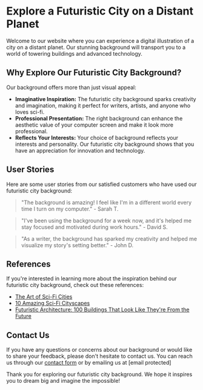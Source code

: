 <!--font:Poppins-->

# Explore a Futuristic City on a Distant Planet

Welcome to our website where you can experience a digital illustration of a city on a distant planet. Our stunning background will transport you to a world of towering buildings and advanced technology.

## Why Explore Our Futuristic City Background?

Our background offers more than just visual appeal:

- **Imaginative Inspiration:** The futuristic city background sparks creativity and imagination, making it perfect for writers, artists, and anyone who loves sci-fi.
- **Professional Presentation:** The right background can enhance the aesthetic value of your computer screen and make it look more professional.
- **Reflects Your Interests:** Your choice of background reflects your interests and personality. Our futuristic city background shows that you have an appreciation for innovation and technology.

## User Stories

Here are some user stories from our satisfied customers who have used our futuristic city background:

> "The background is amazing! I feel like I'm in a different world every time I turn on my computer." - Sarah T.

> "I've been using the background for a week now, and it's helped me stay focused and motivated during work hours." - David S.

> "As a writer, the background has sparked my creativity and helped me visualize my story's setting better." - John D.

## References

If you're interested in learning more about the inspiration behind our futuristic city background, check out these references:

- [The Art of Sci-Fi Cities](#)
- [10 Amazing Sci-Fi Cityscapes](#)
- [Futuristic Architecture: 100 Buildings That Look Like They're From the Future](#)

## Contact Us

If you have any questions or concerns about our background or would like to share your feedback, please don't hesitate to contact us. You can reach us through our [contact form](#) or by emailing us at [email protected]

Thank you for exploring our futuristic city background. We hope it inspires you to dream big and imagine the impossible!

<!--

Write me content for website with wallpaper which alt text is:

"A digital illustration of a city on a distant planet, with towering buildings and advanced technology."

The name/title of the page should not be 1:1 copy of the alt text but rather a real content of the website which is using this wallpaper.

- Use markdown format 
- Start with heading
- Heading should be short and concise
- The content should look like a real website 
- The website should not be about the wallpaper, wallpaper is just a related background
- Heading should be contain work "wallpaper" or "background"
- Include real sections like references, contact, user stories, etc. use things relevant to the page purpose.
- Feel free to use structure like headings, bullets, numbering, blockquotes, paragraphs, horizontal lines, etc.
- You can use formatting like bold or _italic_
- You can include UTF-8 emojis
- Links should be only #hash anchors (and you can refer to the document itself)
- Do not include images


---


# Futuristic City Wallpaper for Your Desktop Background

Welcome to our website where we offer a stunning digital illustration of a city on a distant planet as your desktop wallpaper. Our wallpaper will give your computer screen a futuristic look with towering buildings and advanced technology.

## Why Choose Our Futuristic City Wallpaper?

Our wallpaper is not only visually appealing but also comes with many benefits:

- **Boosts Productivity:** The right wallpaper can help you stay focused and motivated, and our futuristic city wallpaper does just that.
- **Enhances Aesthetics:** A good wallpaper can make your computer screen look more attractive and professional.
- **Reflects Your Personality:** Your choice of wallpaper reflects your personality and interests. Our futuristic city wallpaper shows that you have an eye for innovation and creativity.

## User Stories

Here are some user stories from our satisfied customers who have used our futuristic city wallpaper:

> "I love the futuristic city wallpaper! It makes me feel like I'm in a sci-fi movie every time I turn on my computer." - John D.

> "The wallpaper is amazing! It's so detailed and realistic that it feels like I'm looking out of a window into another world." - Sarah T.

> "I've been using the wallpaper for a week now, and I've noticed a significant improvement in my productivity. I feel more inspired and focused when I'm working." - David S.

## References

If you're interested in learning more about the inspiration behind our futuristic city wallpaper, check out these references:

- [The Art of Sci-Fi Cities](#)
- [10 Amazing Sci-Fi Cityscapes](#)
- [Futuristic Architecture: 100 Buildings That Look Like They're From the Future](#)

## Contact Us

If you have any questions or concerns about our wallpaper or would like to share your feedback, please don't hesitate to contact us. You can reach us through our [contact form](#) or by emailing us at [email protected]

Thank you for choosing our futuristic city wallpaper as your desktop background. We hope it inspires you to reach for the stars!


---


Heading should not include word "wallpaper". The website should not be about the wallpaper itself, wallpaper is just a related background, rewrite whole content.


---


# Explore a Futuristic City on a Distant Planet

Welcome to our website where you can experience a digital illustration of a city on a distant planet. Our stunning background will transport you to a world of towering buildings and advanced technology.

## Why Explore Our Futuristic City Background?

Our background offers more than just visual appeal:

- **Imaginative Inspiration:** The futuristic city background sparks creativity and imagination, making it perfect for writers, artists, and anyone who loves sci-fi.
- **Professional Presentation:** The right background can enhance the aesthetic value of your computer screen and make it look more professional.
- **Reflects Your Interests:** Your choice of background reflects your interests and personality. Our futuristic city background shows that you have an appreciation for innovation and technology.

## User Stories

Here are some user stories from our satisfied customers who have used our futuristic city background:

> "The background is amazing! I feel like I'm in a different world every time I turn on my computer." - Sarah T.

> "I've been using the background for a week now, and it's helped me stay focused and motivated during work hours." - David S.

> "As a writer, the background has sparked my creativity and helped me visualize my story's setting better." - John D.

## References

If you're interested in learning more about the inspiration behind our futuristic city background, check out these references:

- [The Art of Sci-Fi Cities](#)
- [10 Amazing Sci-Fi Cityscapes](#)
- [Futuristic Architecture: 100 Buildings That Look Like They're From the Future](#)

## Contact Us

If you have any questions or concerns about our background or would like to share your feedback, please don't hesitate to contact us. You can reach us through our [contact form](#) or by emailing us at [email protected]

Thank you for exploring our futuristic city background. We hope it inspires you to dream big and imagine the impossible!


---


Write me a Google font which is best fitting for the website.

Pick from the list:
- Lato
- Montserrat
- Exo 2
- Futura
- Cinzel Decorative
- Creepster
- IBM Plex Sans
- Inter
- Barlow Condensed
- Poppins
- Raleway
- Alegreya
- Open Sans
- Lobster
- Cormorant Garamond
- Orbitron
- Dancing Script
- Cabin
- Roboto
- Playfair Display
- Great Vibes
- Cinzel


Write just the font name nothing else.


---


Poppins

-->

